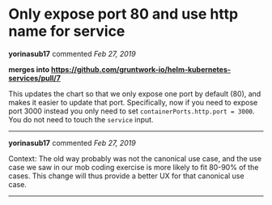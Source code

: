 # Only expose port 80 and use http name for service

**yorinasub17** commented *Feb 27, 2019*

__merges into https://github.com/gruntwork-io/helm-kubernetes-services/pull/7__

This updates the chart so that we only expose one port by default (80), and makes it easier to update that port. Specifically, now if you need to expose port 3000 instead you only need to set `containerPorts.http.port = 3000`. You do not need to touch the `service` input.
<br />
***


**yorinasub17** commented *Feb 27, 2019*

Context: The old way probably was not the canonical use case, and the use case we saw in our mob coding exercise is more likely to fit 80-90% of the cases. This change will thus provide a better UX for that canonical use case.
***

